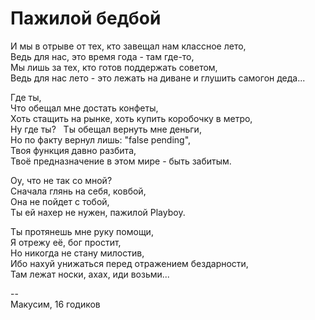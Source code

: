 # Пажилой бедбой

И мы в отрыве от тех, кто завещал нам классное лето, \
Ведь для нас, это время года - там где-то, \
Мы лишь за тех, кто готов поддержать советом, \
Ведь для нас лето - это лежать на диване и глушить самогон деда... 

Где ты, \
Что обещал мне достать конфеты, \
Хоть стащить на рынке, хоть купить коробочку в метро, \
Ну где ты?
  
Ты обещал вернуть мне деньги, \
Но по факту вернул лишь: "false pending", \
Твоя функция давно разбита, \
Твоё предназначение в этом мире - быть забитым. 

Оу, что не так со мной? \
Сначала глянь на себя, ковбой, \
Она не пойдет с тобой, \
Ты ей нахер не нужен, пажилой Playboy.

Ты протянешь мне руку помощи, \
Я отрежу её, бог простит, \
Но никогда не стану милостив, \
Ибо нахуй унижаться перед отражением бездарности, \
Там лежат носки, ахах, иди возьми...

\--\
Макусим, 16 годиков
